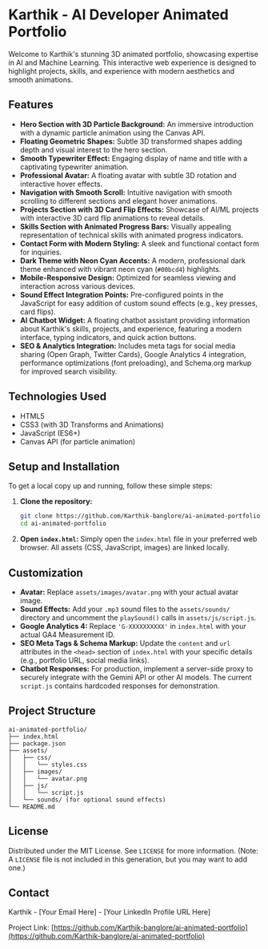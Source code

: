 # Karthik - AI Developer Animated Portfolio

Welcome to Karthik's stunning 3D animated portfolio, showcasing expertise in AI and Machine Learning. This interactive web experience is designed to highlight projects, skills, and experience with modern aesthetics and smooth animations.

## Features

-   **Hero Section with 3D Particle Background:** An immersive introduction with a dynamic particle animation using the Canvas API.
-   **Floating Geometric Shapes:** Subtle 3D transformed shapes adding depth and visual interest to the hero section.
-   **Smooth Typewriter Effect:** Engaging display of name and title with a captivating typewriter animation.
-   **Professional Avatar:** A floating avatar with subtle 3D rotation and interactive hover effects.
-   **Navigation with Smooth Scroll:** Intuitive navigation with smooth scrolling to different sections and elegant hover animations.
-   **Projects Section with 3D Card Flip Effects:** Showcase of AI/ML projects with interactive 3D card flip animations to reveal details.
-   **Skills Section with Animated Progress Bars:** Visually appealing representation of technical skills with animated progress indicators.
-   **Contact Form with Modern Styling:** A sleek and functional contact form for inquiries.
-   **Dark Theme with Neon Cyan Accents:** A modern, professional dark theme enhanced with vibrant neon cyan (`#00bcd4`) highlights.
-   **Mobile-Responsive Design:** Optimized for seamless viewing and interaction across various devices.
-   **Sound Effect Integration Points:** Pre-configured points in the JavaScript for easy addition of custom sound effects (e.g., key presses, card flips).
-   **AI Chatbot Widget:** A floating chatbot assistant providing information about Karthik's skills, projects, and experience, featuring a modern interface, typing indicators, and quick action buttons.
-   **SEO & Analytics Integration:** Includes meta tags for social media sharing (Open Graph, Twitter Cards), Google Analytics 4 integration, performance optimizations (font preloading), and Schema.org markup for improved search visibility.

## Technologies Used

-   HTML5
-   CSS3 (with 3D Transforms and Animations)
-   JavaScript (ES6+)
-   Canvas API (for particle animation)

## Setup and Installation

To get a local copy up and running, follow these simple steps:

1.  **Clone the repository:**
    ```bash
    git clone https://github.com/Karthik-banglore/ai-animated-portfolio.git
    cd ai-animated-portfolio
    ```

2.  **Open `index.html`:**
    Simply open the `index.html` file in your preferred web browser. All assets (CSS, JavaScript, images) are linked locally.

## Customization

-   **Avatar:** Replace `assets/images/avatar.png` with your actual avatar image.
-   **Sound Effects:** Add your `.mp3` sound files to the `assets/sounds/` directory and uncomment the `playSound()` calls in `assets/js/script.js`.
-   **Google Analytics 4:** Replace `'G-XXXXXXXXXX'` in `index.html` with your actual GA4 Measurement ID.
-   **SEO Meta Tags & Schema Markup:** Update the `content` and `url` attributes in the `<head>` section of `index.html` with your specific details (e.g., portfolio URL, social media links).
-   **Chatbot Responses:** For production, implement a server-side proxy to securely integrate with the Gemini API or other AI models. The current `script.js` contains hardcoded responses for demonstration.

## Project Structure

```
ai-animated-portfolio/
├── index.html
├── package.json
├── assets/
│   ├── css/
│   │   └── styles.css
│   ├── images/
│   │   └── avatar.png
│   ├── js/
│   │   └── script.js
│   └── sounds/ (for optional sound effects)
└── README.md
```

## License

Distributed under the MIT License. See `LICENSE` for more information. (Note: A `LICENSE` file is not included in this generation, but you may want to add one.)

## Contact

Karthik - [Your Email Here] - [Your LinkedIn Profile URL Here]

Project Link: [https://github.com/Karthik-banglore/ai-animated-portfolio](https://github.com/Karthik-banglore/ai-animated-portfolio)
